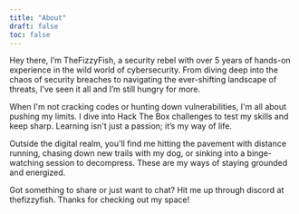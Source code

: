 ```yaml
---
title: "About"
draft: false
toc: false
---
```


Hey there, I’m TheFizzyFish, a security rebel with over 5 years of hands-on experience in the wild world of cybersecurity. From diving deep into the chaos of security breaches to navigating the ever-shifting landscape of threats, I’ve seen it all and I’m still hungry for more.

When I'm not cracking codes or hunting down vulnerabilities, I'm all about pushing my limits. I dive into Hack The Box challenges to test my skills and keep sharp. Learning isn't just a passion; it’s my way of life.

Outside the digital realm, you'll find me hitting the pavement with distance running, chasing down new trails with my dog, or sinking into a binge-watching session to decompress. These are my ways of staying grounded and energized.

Got something to share or just want to chat? Hit me up through discord at thefizzyfish. Thanks for checking out my space!
